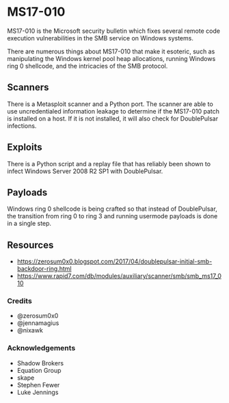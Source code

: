 # MS17-010
MS17-010 is the Microsoft security bulletin which fixes several remote code execution vulnerabilities in the SMB service on Windows systems.

There are numerous things about MS17-010 that make it esoteric, such as manipulating the Windows kernel pool heap allocations, running Windows ring 0 shellcode, and the intricacies of the SMB protocol.

## Scanners
There is a Metasploit scanner and a Python port. The scanner are able to use uncredentialed information leakage to determine if the MS17-010 patch is installed on a host. If it is not installed, it will also check for DoublePulsar infections.

## Exploits
There is a Python script and a replay file that has reliably been shown to infect Windows Server 2008 R2 SP1 with DoublePulsar.

## Payloads
Windows ring 0 shellcode is being crafted so that instead of DoublePulsar, the transition from ring 0 to ring 3 and running usermode payloads is done in a single step.

## Resources 
- https://zerosum0x0.blogspot.com/2017/04/doublepulsar-initial-smb-backdoor-ring.html
- https://www.rapid7.com/db/modules/auxiliary/scanner/smb/smb_ms17_010

### Credits
- @zerosum0x0
- @jennamagius
- @nixawk

### Acknowledgements
- Shadow Brokers
- Equation Group
- skape
- Stephen Fewer
- Luke Jennings
